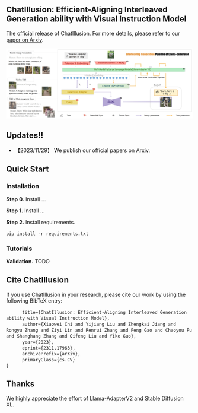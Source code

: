 ## ChatIllusion: Efficient-Aligning Interleaved Generation ability with Visual Instruction Model
The official release of ChatIllusion.
For more details, please refer to our [paper on Arxiv](https://arxiv.org/abs/2311.17963).

<img src="assets/main_framework.png" width="1000" >

## Updates!!
* 【2023/11/29】 We publish our official papers on Arxiv.
## Quick Start
### Installation
**Step 0.** Install ...

**Step 1.** Install ...

**Step 2.** Install requirements.
```shell
pip install -r requirements.txt
```


### Tutorials
**Validation.**
TODO

## Cite ChatIllusion
If you use ChatIllusion in your research, please cite our work by using the following BibTeX entry:
```@misc{chi2023chatillusion,
      title={ChatIllusion: Efficient-Aligning Interleaved Generation ability with Visual Instruction Model}, 
      author={Xiaowei Chi and Yijiang Liu and Zhengkai Jiang and Rongyu Zhang and Ziyi Lin and Renrui Zhang and Peng Gao and Chaoyou Fu and Shanghang Zhang and Qifeng Liu and Yike Guo},
      year={2023},
      eprint={2311.17963},
      archivePrefix={arXiv},
      primaryClass={cs.CV}
}
```
## Thanks
We highly appreciate the effort of Llama-AdapterV2 and Stable Diffusion XL.

```latex
```
